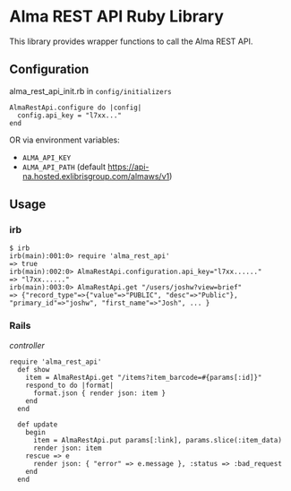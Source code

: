 # Alma REST API Ruby Library

This library provides wrapper functions to call the Alma REST API.

## Configuration
alma_rest_api_init.rb in `config/initializers`
```
AlmaRestApi.configure do |config|
  config.api_key = "l7xx..."
end
```

OR via environment variables:
* `ALMA_API_KEY`  
* `ALMA_API_PATH` (default https://api-na.hosted.exlibrisgroup.com/almaws/v1)

## Usage

### irb

```
$ irb
irb(main):001:0> require 'alma_rest_api'
=> true
irb(main):002:0> AlmaRestApi.configuration.api_key="l7xx......"
=> "l7xx......"
irb(main):003:0> AlmaRestApi.get "/users/joshw?view=brief"
=> {"record_type"=>{"value"=>"PUBLIC", "desc"=>"Public"}, "primary_id"=>"joshw", "first_name"=>"Josh", ... }
```

### Rails

*controller*
```
require 'alma_rest_api'
  def show
    item = AlmaRestApi.get "/items?item_barcode=#{params[:id]}"
    respond_to do |format|
      format.json { render json: item }
    end
  end

  def update
    begin
      item = AlmaRestApi.put params[:link], params.slice(:item_data)
      render json: item
    rescue => e
      render json: { "error" => e.message }, :status => :bad_request
    end
  end  
```